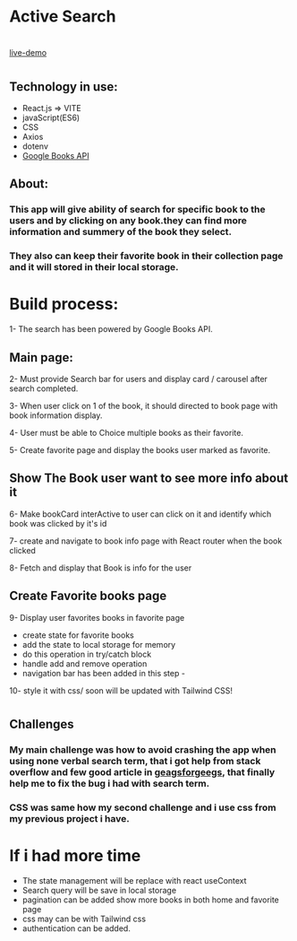# Active Search

#

[live-demo](https://activesearch.netlify.app/)

#

## Technology in use:

- React.js => VITE
- javaScript(ES6)
- CSS
- Axios
- dotenv
- [Google Books API](https://developers.google.com/books)

## About:

### This app will give ability of search for specific book to the users and by clicking on any book.they can find more information and summery of the book they select.

### They also can keep their favorite book in their collection page and it will stored in their local storage.

# Build process:

1- The search has been powered by Google Books API.

## Main page:

2- Must provide Search bar for users and display card / carousel after search completed.

3- When user click on 1 of the book, it should directed to book page with book information display.

4- User must be able to Choice multiple books as their favorite.

5- Create favorite page and display the books user marked as favorite.

## Show The Book user want to see more info about it

6- Make bookCard interActive to user can click on it and identify which book was clicked by it's id

7- create and navigate to book info page with React router when the book clicked

8- Fetch and display that Book is info for the user

## Create Favorite books page

9- Display user favorites books in favorite page

- create state for favorite books
- add the state to local storage for memory
- do this operation in try/catch block
- handle add and remove operation
- navigation bar has been added in this step -

10- style it with css/ soon will be updated with Tailwind CSS!

#

## Challenges

### My main challenge was how to avoid crashing the app when using none verbal search term, that i got help from stack overflow and few good article in [geagsforgeegs](https://www.geeksforgeeks.org/), that finally help me to fix the bug i had with search term.

### CSS was same how my second challenge and i use css from my previous project i have.

# If i had more time

- The state management will be replace with react useContext
- Search query will be save in local storage
- pagination can be added show more books in both home and favorite page
- css may can be with Tailwind css
- authentication can be added.
